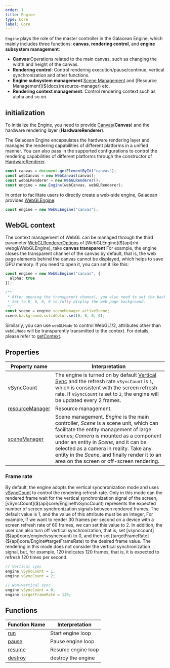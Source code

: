 ```yaml
---
order: 1
title: Engine
type: Core
label: Core
---
```


`Engine` plays the role of the master controller in the Galacean Engine, which mainly includes three functions: **canvas**, **rendering control**, and **engine subsystem management**:

- **Canvas**:Operations related to the main canvas, such as changing the width and height of the canvas.
- **Rendering control**: Control rendering execution/pause/continue, vertical synchronization and other functions.
- **Engine subsystem management**:[Scene Management](${docs}scene) and [Resource Management](${docs}resource-manager) etc.
- **Rendering context management**: Control rendering context such as alpha and so on.

## initialization

To initialize the Engine, you need to provide [Canvas](${docs}canvas)(**Canvas**) and the hardware rendering layer (**HardwareRenderer**).

The Galacean Engine encapsulates the hardware rendering layer and manages the rendering capabilities of different platforms in a unified manner. You can also pass in the supported configurations to control the rendering capabilities of different platforms through the constructor of [HardwareRenderer](${api}core/IHardwareRenderer).

```typescript
const canvas = document.getElementById("canvas");
const webCanvas = new WebCanvas(canvas);
const webGLRenderer = new WebGLRenderer();
const engine = new Engine(webCanvas, webGLRenderer);
```

In order to facilitate users to directly create a web-side engine, Galacean provides [WebGLEngine](${api}rhi-webgl/WebGLEngine):

```typescript
const engine = new WebGLEngine("canvas");
```


## WebGL context
The context management of WebGL can be managed through the third parameter [WebGLRendererOptions](${api}rhi-webgl/WebGLRendererOptions) of [WebGLEngine](${api}rhi-webgl/WebGLEngine), take **canvas transparent** For example, the engine closes the transparent channel of the canvas by default, that is, the web page elements behind the canvas cannot be displayed, which helps to save GPU memory. If you need to open it, you can set it like this:

```typescript
const engine = new WebGLEngine("canvas", {
  alpha: true
});

/**
 * After opening the transparent channel, you also need to set the background color to decide how to blend with the web page background.
 * Set to 0, 0, 0, 0 to fully display the web page background.
 */
const scene = engine.sceneManager.activeScene;
scene.background.solidColor.set(0, 0, 0, 0);
```

Similarly, you can use `webGLMode` to control WebGL1/2, attributes other than `webGLMode` will be transparently transmitted to the context. For details, please refer to [getContext](https://developer.mozilla.org/en-US/docs/Web/API/HTMLCanvasElement/getContext#parameters).
## Properties

| Property name | Interpretation |
| --- | --- |
| [vSyncCount](${api}core/Engine#vSyncCount) | The engine is turned on by default [Vertical Sync](https://baike.baidu.com/item/%E5%9E%82%E7%9B%B4%E5%90%8C%E6%AD%A5/7263524?fromtitle=V-Sync&fromid=691778) and the refresh rate `vSyncCount` is `1`, which is consistent with the screen refresh rate. If `vSyncCount` is set to `2`, the engine will be updated every 2 frames. |
| [resourceManager](${api}core/Engine#resourceManager) | Resource management. |
| [sceneManager](${api}core/Engine#sceneManager) | Scene management. _Engine_ is the main controller, _Scene_ is a scene unit, which can facilitate the entity management of large scenes; _Camera_ is mounted as a component under an entity in _Scene_, and it can be selected as a camera in reality. Take any entity in the _Scene_, and finally render it to an area on the screen or off-screen rendering. |

### Frame rate

By default, the engine adopts the vertical synchronization mode and uses [vSyncCount](${api}core/Engine#vSyncCount)  to control the rendering refresh rate. Only in this mode can the rendered frame wait for the vertical synchronization signal of the screen, [vSyncCount](${api}core/Engine#vSyncCount)  represents the expected number of screen synchronization signals between rendered frames. The default value is 1, and the value of this attribute must be an integer, For example, if we want to render 30 frames per second on a device with a screen refresh rate of 60 frames, we can set this value to 2.
In addition, the user can also turn off vertical synchronization, that is, set [vsynccount] (${api}core/engine\vsynccount) to 0, and then set [targetFrameRate](${api}core/Engine#targetFrameRate) to the desired frame value. The rendering in this mode does not consider the vertical synchronization signal, but, for example, 120 indicates 120 frames, that is, it is expected to refresh 120 times per second.

```typescript
// Vertical sync
engine.vSyncCount = 1;
engine.vSyncCount = 2;

// Non-vertical sync
engine.vSyncCount = 0;
engine.targetFrameRate = 120;
```

## Functions

| Function Name                        | Interpretation     |
| ------------------------------------ | ------------------ |
| [run](${api}core/Engine#run)         | Start engine loop  |
| [pause](${api}core/Engine#pause)     | Pause  engine loop |
| [resume](${api}core/Engine#resume)   | Resume engine loop |
| [destroy](${api}core/Engine#destroy) | destroy the engine |
